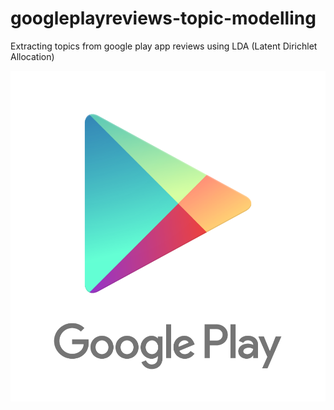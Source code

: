 # googleplayreviews-topic-modelling
Extracting topics from google play app reviews using LDA (Latent Dirichlet Allocation)


<img src="google-play-services-png-logo-3.png" style="float: left; margin-right: 10px;" />
